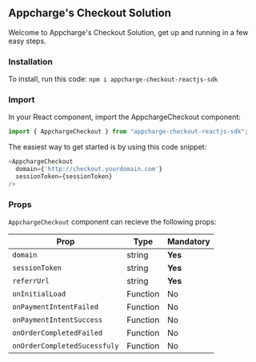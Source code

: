 ## Appcharge's Checkout Solution

Welcome to Appcharge's Checkout Solution, get up and running in a few easy steps.

### Installation
To install, run this code:
`npm i appcharge-checkout-reactjs-sdk`

### Import
In your React component, import the AppchargeCheckout component:

```ts
import { AppchargeCheckout } from "appcharge-checkout-reactjs-sdk";
```

The easiest way to get started is by using this code snippet:

```ts
<AppchargeCheckout
  domain={'http://checkout.yourdomain.com'}
  sessionToken={sessionToken}
/>
```


### Props
`AppchargeCheckout` component can recieve the following props:

| Prop                        | Type      | Mandatory |
| ----------------------------| --------- | --------- |
| `domain`                    | string    | **Yes**   |
| `sessionToken`              | string    | **Yes**   |
| `referrUrl`                 | string    | **Yes**   |
| `onInitialLoad`             | Function  | No        |
| `onPaymentIntentFailed`     | Function  | No        |
| `onPaymentIntentSuccess`    | Function  | No        |
| `onOrderCompletedFailed`    | Function  | No        |
| `onOrderCompletedSucessfuly`| Function  | No        |
